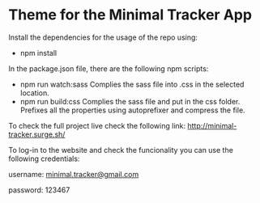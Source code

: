 # Theme for the Minimal Tracker App

Install the dependencies for the usage of the repo using:
  * npm install
 
 In the package.json file, there are the following npm scripts:
   * npm run watch:sass 
    Complies the sass file into .css in the selected location. 
   * npm run build:css
    Complies the sass file and put in the css folder. Prefixes all the properties using autoprefixer and compress the file.

To check the full project live check the following link:
http://minimal-tracker.surge.sh/

 To log-in to the website and check the funcionality you can use the following credentials:
 
 username: minimal.tracker@gmail.com
 
 password: 123467

